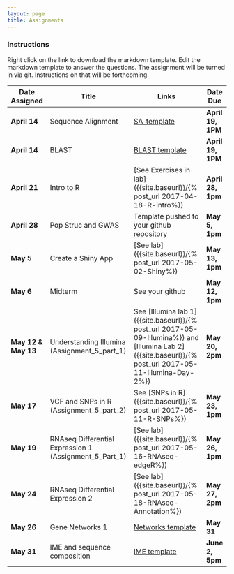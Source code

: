 ```yaml
---
layout: page
title: Assignments
---
```


### Instructions

Right click on the link to download the markdown template.  Edit the markdown template to answer the questions.  The assignment will be turned in via git.  Instructions on that will be forthcoming.

| Date Assigned | Title              | Links                                        | Date Due       |
|---------------|--------------------|----------------------------------------------|----------------|
| __April 14__  | Sequence Alignment | [SA_template](Assignment_1.5_SA_template.md) | __April 19, 1PM__  |
| __April 14__  | BLAST              | [BLAST template](assignment2-worksheet.md)   | __April 19, 1PM__  |
| __April 21__  | Intro to R         | [See Exercises in lab]({{site.baseurl}}/{% post_url 2017-04-18-R-intro%}) | __April 28, 1pm__  |
| __April 28__  | Pop Struc and GWAS | Template pushed to your github repository    | __May 5, 1pm__ |
| __May 5__       | Create a Shiny App | [See lab]({{site.baseurl}}/{% post_url 2017-05-02-Shiny%}) | __May 13, 1pm__ |
| __May 6__     | Midterm             | See your github                             | __May 12, 1pm__ |
| __May 12 & May 13__ | Understanding Illumina (Assignment_5_part_1)| See [Illumina lab 1]({{site.baseurl}}/{% post_url 2017-05-09-Illumina%}) and [Illumina Lab 2]({{site.baseurl}}/{% post_url 2017-05-11-Illumina-Day-2%})  | __May 20, 2pm__ |
| __May 17__ | VCF and SNPs in R (Assignment_5_part_2)| See [SNPs in R]({{site.baseurl}}/{% post_url 2017-05-11-R-SNPs%}) | __May 23, 1pm__ |
| __May 19__       | RNAseq Differential Expression 1 (Assignment_5_Part_1) | [See lab]({{site.baseurl}}/{% post_url 2017-05-16-RNAseq-edgeR%}) | __May 26, 1pm__ |
| __May 24__       | RNAseq Differential Expression 2 |  [See lab]({{site.baseurl}}/{% post_url 2017-05-18-RNAseq-Annotation%})| __May 27, 2pm__ |
| __May 26__       | Gene Networks 1 | [Networks template](Assignment_7_template.Rmd)          | __May 31__ |
| __May 31__       | IME and sequence composition | [IME template](Assignment_8_template.md)          | __June 2, 5pm__ |
